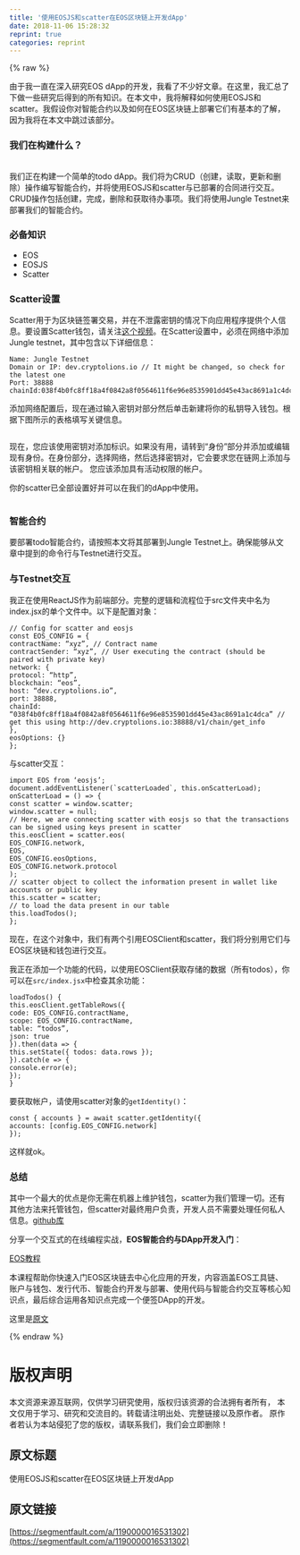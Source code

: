```yaml
---
title: '使用EOSJS和scatter在EOS区块链上开发dApp' 
date: 2018-11-06 15:28:32
reprint: true
categories: reprint
---
```


{% raw %}
<p>&#x7531;&#x4E8E;&#x6211;&#x4E00;&#x76F4;&#x5728;&#x6DF1;&#x5165;&#x7814;&#x7A76;EOS dApp&#x7684;&#x5F00;&#x53D1;&#xFF0C;&#x6211;&#x770B;&#x4E86;&#x4E0D;&#x5C11;&#x597D;&#x6587;&#x7AE0;&#x3002;&#x5728;&#x8FD9;&#x91CC;&#xFF0C;&#x6211;&#x6C47;&#x603B;&#x4E86;&#x4E0B;&#x505A;&#x4E00;&#x4E9B;&#x7814;&#x7A76;&#x540E;&#x5F97;&#x5230;&#x7684;&#x6240;&#x6709;&#x77E5;&#x8BC6;&#x3002;&#x5728;&#x672C;&#x6587;&#x4E2D;&#xFF0C;&#x6211;&#x5C06;&#x89E3;&#x91CA;&#x5982;&#x4F55;&#x4F7F;&#x7528;EOSJS&#x548C;scatter&#x3002;&#x6211;&#x5047;&#x8BBE;&#x4F60;&#x5BF9;&#x667A;&#x80FD;&#x5408;&#x7EA6;&#x4EE5;&#x53CA;&#x5982;&#x4F55;&#x5728;EOS&#x533A;&#x5757;&#x94FE;&#x4E0A;&#x90E8;&#x7F72;&#x5B83;&#x4EEC;&#x6709;&#x57FA;&#x672C;&#x7684;&#x4E86;&#x89E3;&#xFF0C;&#x56E0;&#x4E3A;&#x6211;&#x5C06;&#x5728;&#x672C;&#x6587;&#x4E2D;&#x8DF3;&#x8FC7;&#x8BE5;&#x90E8;&#x5206;&#x3002;</p><h3 id="articleHeader0">&#x6211;&#x4EEC;&#x5728;&#x6784;&#x5EFA;&#x4EC0;&#x4E48;&#xFF1F;</h3><p>&#xA0;<br>&#x6211;&#x4EEC;&#x6B63;&#x5728;&#x6784;&#x5EFA;&#x4E00;&#x4E2A;&#x7B80;&#x5355;&#x7684;todo dApp&#x3002;&#x6211;&#x4EEC;&#x5C06;&#x4E3A;CRUD&#xFF08;&#x521B;&#x5EFA;&#xFF0C;&#x8BFB;&#x53D6;&#xFF0C;&#x66F4;&#x65B0;&#x548C;&#x5220;&#x9664;&#xFF09;&#x64CD;&#x4F5C;&#x7F16;&#x5199;&#x667A;&#x80FD;&#x5408;&#x7EA6;&#xFF0C;&#x5E76;&#x5C06;&#x4F7F;&#x7528;EOSJS&#x548C;scatter&#x4E0E;&#x5DF2;&#x90E8;&#x7F72;&#x7684;&#x5408;&#x540C;&#x8FDB;&#x884C;&#x4EA4;&#x4E92;&#x3002;CRUD&#x64CD;&#x4F5C;&#x5305;&#x62EC;&#x521B;&#x5EFA;&#xFF0C;&#x5B8C;&#x6210;&#xFF0C;&#x5220;&#x9664;&#x548C;&#x83B7;&#x53D6;&#x5F85;&#x529E;&#x4E8B;&#x9879;&#x3002;&#x6211;&#x4EEC;&#x5C06;&#x4F7F;&#x7528;Jungle Testnet&#x6765;&#x90E8;&#x7F72;&#x6211;&#x4EEC;&#x7684;&#x667A;&#x80FD;&#x5408;&#x7EA6;&#x3002;</p><h3 id="articleHeader1">&#x5FC5;&#x5907;&#x77E5;&#x8BC6;</h3><ul><li>EOS</li><li>EOSJS</li><li>Scatter</li></ul><h3 id="articleHeader2">Scatter&#x8BBE;&#x7F6E;</h3><p>Scatter&#x7528;&#x4E8E;&#x4E3A;&#x533A;&#x5757;&#x94FE;&#x7B7E;&#x7F72;&#x4EA4;&#x6613;&#xFF0C;&#x5E76;&#x5728;&#x4E0D;&#x6CC4;&#x9732;&#x5BC6;&#x94A5;&#x7684;&#x60C5;&#x51B5;&#x4E0B;&#x5411;&#x5E94;&#x7528;&#x7A0B;&#x5E8F;&#x63D0;&#x4F9B;&#x4E2A;&#x4EBA;&#x4FE1;&#x606F;&#x3002;&#x8981;&#x8BBE;&#x7F6E;Scatter&#x94B1;&#x5305;&#xFF0C;&#x8BF7;&#x5173;&#x6CE8;<a href="https://www.youtube.com/watch?v=QcbCf5mm_Ek" rel="nofollow noreferrer" target="_blank">&#x8FD9;&#x4E2A;&#x89C6;&#x9891;</a>&#x3002;&#x5728;Scatter&#x8BBE;&#x7F6E;&#x4E2D;&#xFF0C;&#x5FC5;&#x987B;&#x5728;&#x7F51;&#x7EDC;&#x4E2D;&#x6DFB;&#x52A0;Jungle testnet&#xFF0C;&#x5176;&#x4E2D;&#x5305;&#x542B;&#x4EE5;&#x4E0B;&#x8BE6;&#x7EC6;&#x4FE1;&#x606F;&#xFF1A;</p><div class="widget-codetool" style="display:none"><div class="widget-codetool--inner"><span class="selectCode code-tool" data-toggle="tooltip" data-placement="top" title="" data-original-title="&#x5168;&#x9009;"></span> <span type="button" class="copyCode code-tool" data-toggle="tooltip" data-placement="top" data-clipboard-text="Name: Jungle Testnet
Domain or IP: dev.cryptolions.io // It might be changed, so check for the latest one
Port: 38888
chainId:038f4b0fc8ff18a4f0842a8f0564611f6e96e8535901dd45e43ac8691a1c4dca" title="" data-original-title="&#x590D;&#x5236;"></span> <span type="button" class="saveToNote code-tool" data-toggle="tooltip" data-placement="top" title="" data-original-title="&#x653E;&#x8FDB;&#x7B14;&#x8BB0;"></span></div></div><pre class="hljs smali"><code>Name: Jungle Testnet
Domain<span class="hljs-built_in"> or </span>IP: dev.cryptolions.io // It might be changed, so<span class="hljs-built_in"> check </span>for the latest one
Port: 38888
chainId:038f4b0fc8ff18a4f0842a8f0564611f6e96e8535901dd45e43ac8691a1c4dca</code></pre><p>&#x6DFB;&#x52A0;&#x7F51;&#x7EDC;&#x914D;&#x7F6E;&#x540E;&#xFF0C;&#x73B0;&#x5728;&#x901A;&#x8FC7;&#x8F93;&#x5165;&#x5BC6;&#x94A5;&#x5BF9;&#x90E8;&#x5206;&#x7136;&#x540E;&#x5355;&#x51FB;&#x65B0;&#x5EFA;&#x5C06;&#x4F60;&#x7684;&#x79C1;&#x94A5;&#x5BFC;&#x5165;&#x94B1;&#x5305;&#x3002;&#x6839;&#x636E;&#x4E0B;&#x56FE;&#x6240;&#x793A;&#x7684;&#x8868;&#x683C;&#x586B;&#x5199;&#x5173;&#x952E;&#x4FE1;&#x606F;&#x3002;</p><p><span class="img-wrap"><img data-src="/EOS-dapp-eosjs-scatter/dapp.png" src="https://static.alili.tech/EOS-dapp-eosjs-scatter/dapp.png" alt="" title="" style="cursor:pointer"></span></p><p>&#x73B0;&#x5728;&#xFF0C;&#x60A8;&#x5E94;&#x8BE5;&#x4F7F;&#x7528;&#x5BC6;&#x94A5;&#x5BF9;&#x6DFB;&#x52A0;&#x6807;&#x8BC6;&#x3002;&#x5982;&#x679C;&#x6CA1;&#x6709;&#x7528;&#xFF0C;&#x8BF7;&#x8F6C;&#x5230;&#x201C;&#x8EAB;&#x4EFD;&#x201D;&#x90E8;&#x5206;&#x5E76;&#x6DFB;&#x52A0;&#x6216;&#x7F16;&#x8F91;&#x73B0;&#x6709;&#x8EAB;&#x4EFD;&#x3002;&#x5728;&#x8EAB;&#x4EFD;&#x90E8;&#x5206;&#xFF0C;&#x9009;&#x62E9;&#x7F51;&#x7EDC;&#xFF0C;&#x7136;&#x540E;&#x9009;&#x62E9;&#x5BC6;&#x94A5;&#x5BF9;&#xFF0C;&#x5B83;&#x4F1A;&#x8981;&#x6C42;&#x60A8;&#x5728;&#x94FE;&#x7F51;&#x4E0A;&#x6DFB;&#x52A0;&#x4E0E;&#x8BE5;&#x5BC6;&#x94A5;&#x76F8;&#x5173;&#x8054;&#x7684;&#x5E10;&#x6237;&#x3002; &#x60A8;&#x5E94;&#x8BE5;&#x6DFB;&#x52A0;&#x5177;&#x6709;&#x6D3B;&#x52A8;&#x6743;&#x9650;&#x7684;&#x5E10;&#x6237;&#x3002;</p><p>&#x4F60;&#x7684;scatter&#x5DF2;&#x5168;&#x90E8;&#x8BBE;&#x7F6E;&#x597D;&#x5E76;&#x53EF;&#x4EE5;&#x5728;&#x6211;&#x4EEC;&#x7684;dApp&#x4E2D;&#x4F7F;&#x7528;&#x3002;</p><p><span class="img-wrap"><img data-src="/EOS-dapp-eosjs-scatter/Scatter.png" src="https://static.alili.tech/EOS-dapp-eosjs-scatter/Scatter.png" alt="" title="" style="cursor:pointer"></span></p><h3 id="articleHeader3">&#x667A;&#x80FD;&#x5408;&#x7EA6;</h3><p>&#x8981;&#x90E8;&#x7F72;todo&#x667A;&#x80FD;&#x5408;&#x7EA6;&#xFF0C;&#x8BF7;&#x6309;&#x7167;&#x672C;&#x6587;&#x5C06;&#x5176;&#x90E8;&#x7F72;&#x5230;Jungle Testnet&#x4E0A;&#x3002;&#x786E;&#x4FDD;&#x80FD;&#x591F;&#x4ECE;&#x6587;&#x7AE0;&#x4E2D;&#x63D0;&#x5230;&#x7684;&#x547D;&#x4EE4;&#x884C;&#x4E0E;Testnet&#x8FDB;&#x884C;&#x4EA4;&#x4E92;&#x3002;</p><h3 id="articleHeader4">&#x4E0E;Testnet&#x4EA4;&#x4E92;</h3><p>&#x6211;&#x6B63;&#x5728;&#x4F7F;&#x7528;ReactJS&#x4F5C;&#x4E3A;&#x524D;&#x7AEF;&#x90E8;&#x5206;&#x3002;&#x5B8C;&#x6574;&#x7684;&#x903B;&#x8F91;&#x548C;&#x6D41;&#x7A0B;&#x4F4D;&#x4E8E;src&#x6587;&#x4EF6;&#x5939;&#x4E2D;&#x540D;&#x4E3A;index.jsx&#x7684;&#x5355;&#x4E2A;&#x6587;&#x4EF6;&#x4E2D;&#x3002;&#x4EE5;&#x4E0B;&#x662F;&#x914D;&#x7F6E;&#x5BF9;&#x8C61;&#xFF1A;</p><div class="widget-codetool" style="display:none"><div class="widget-codetool--inner"><span class="selectCode code-tool" data-toggle="tooltip" data-placement="top" title="" data-original-title="&#x5168;&#x9009;"></span> <span type="button" class="copyCode code-tool" data-toggle="tooltip" data-placement="top" data-clipboard-text="// Config for scatter and eosjs
const EOS_CONFIG = {
contractName: &#x201C;xyz&#x201D;, // Contract name
contractSender: &#x201C;xyz&#x201D;, // User executing the contract (should be paired with private key)
network: {
protocol: &#x201C;http&#x201D;,
blockchain: &#x201C;eos&#x201D;,
host: &#x201C;dev.cryptolions.io&#x201D;,
port: 38888,
chainId: &#x201C;038f4b0fc8ff18a4f0842a8f0564611f6e96e8535901dd45e43ac8691a1c4dca&#x201D; // get this using http://dev.cryptolions.io:38888/v1/chain/get_info
},
eosOptions: {}
};" title="" data-original-title="&#x590D;&#x5236;"></span> <span type="button" class="saveToNote code-tool" data-toggle="tooltip" data-placement="top" title="" data-original-title="&#x653E;&#x8FDB;&#x7B14;&#x8BB0;"></span></div></div><pre class="hljs dts"><code><span class="hljs-comment">// Config for scatter and eosjs</span>
const EOS_CONFIG = {
<span class="hljs-symbol">contractName:</span> &#x201C;xyz&#x201D;, <span class="hljs-comment">// Contract name</span>
<span class="hljs-symbol">contractSender:</span> &#x201C;xyz&#x201D;, <span class="hljs-comment">// User executing the contract (should be paired with private key)</span>
<span class="hljs-symbol">network:</span> {
<span class="hljs-symbol">protocol:</span> &#x201C;http&#x201D;,
<span class="hljs-symbol">blockchain:</span> &#x201C;eos&#x201D;,
<span class="hljs-symbol">host:</span> &#x201C;dev.cryptolions.io&#x201D;,
<span class="hljs-symbol">port:</span> <span class="hljs-number">38888</span>,
<span class="hljs-symbol">chainId:</span> &#x201C;<span class="hljs-number">038f</span>4b0fc8ff18a4f0842a8f0564611f6e96e8535901dd45e43ac8691a1c4dca&#x201D; <span class="hljs-comment">// get this using http://dev.cryptolions.io:38888/v1/chain/get_info</span>
},
<span class="hljs-symbol">eosOptions:</span> {}
};</code></pre><p>&#x4E0E;scatter&#x4EA4;&#x4E92;&#xFF1A;</p><div class="widget-codetool" style="display:none"><div class="widget-codetool--inner"><span class="selectCode code-tool" data-toggle="tooltip" data-placement="top" title="" data-original-title="&#x5168;&#x9009;"></span> <span type="button" class="copyCode code-tool" data-toggle="tooltip" data-placement="top" data-clipboard-text="import EOS from &#x2018;eosjs&#x2019;;
document.addEventListener(`scatterLoaded`, this.onScatterLoad);
onScatterLoad = () =&gt; {
const scatter = window.scatter;
window.scatter = null;
// Here, we are connecting scatter with eosjs so that the transactions can be signed using keys present in scatter
this.eosClient = scatter.eos(
EOS_CONFIG.network,
EOS,
EOS_CONFIG.eosOptions,
EOS_CONFIG.network.protocol
);
// scatter object to collect the information present in wallet like accounts or public key
this.scatter = scatter;
// to load the data present in our table
this.loadTodos();
};" title="" data-original-title="&#x590D;&#x5236;"></span> <span type="button" class="saveToNote code-tool" data-toggle="tooltip" data-placement="top" title="" data-original-title="&#x653E;&#x8FDB;&#x7B14;&#x8BB0;"></span></div></div><pre class="hljs javascript"><code><span class="hljs-keyword">import</span> EOS <span class="hljs-keyword">from</span> &#x2018;eosjs&#x2019;;
<span class="hljs-built_in">document</span>.addEventListener(<span class="hljs-string">`scatterLoaded`</span>, <span class="hljs-keyword">this</span>.onScatterLoad);
onScatterLoad = <span class="hljs-function"><span class="hljs-params">()</span> =&gt;</span> {
<span class="hljs-keyword">const</span> scatter = <span class="hljs-built_in">window</span>.scatter;
<span class="hljs-built_in">window</span>.scatter = <span class="hljs-literal">null</span>;
<span class="hljs-comment">// Here, we are connecting scatter with eosjs so that the transactions can be signed using keys present in scatter</span>
<span class="hljs-keyword">this</span>.eosClient = scatter.eos(
EOS_CONFIG.network,
EOS,
EOS_CONFIG.eosOptions,
EOS_CONFIG.network.protocol
);
<span class="hljs-comment">// scatter object to collect the information present in wallet like accounts or public key</span>
<span class="hljs-keyword">this</span>.scatter = scatter;
<span class="hljs-comment">// to load the data present in our table</span>
<span class="hljs-keyword">this</span>.loadTodos();
};</code></pre><p>&#x73B0;&#x5728;&#xFF0C;&#x5728;&#x8FD9;&#x4E2A;&#x5BF9;&#x8C61;&#x4E2D;&#xFF0C;&#x6211;&#x4EEC;&#x6709;&#x4E24;&#x4E2A;&#x5F15;&#x7528;EOSClient&#x548C;scatter&#xFF0C;&#x6211;&#x4EEC;&#x5C06;&#x5206;&#x522B;&#x7528;&#x5B83;&#x4EEC;&#x4E0E;EOS&#x533A;&#x5757;&#x94FE;&#x548C;&#x94B1;&#x5305;&#x8FDB;&#x884C;&#x4EA4;&#x4E92;&#x3002;</p><p>&#x6211;&#x6B63;&#x5728;&#x6DFB;&#x52A0;&#x4E00;&#x4E2A;&#x529F;&#x80FD;&#x7684;&#x4EE3;&#x7801;&#xFF0C;&#x4EE5;&#x4F7F;&#x7528;EOSClient&#x83B7;&#x53D6;&#x5B58;&#x50A8;&#x7684;&#x6570;&#x636E;&#xFF08;&#x6240;&#x6709;todos&#xFF09;&#xFF0C;&#x4F60;&#x53EF;&#x4EE5;&#x5728;<code>src/index.jsx</code>&#x4E2D;&#x68C0;&#x67E5;&#x5176;&#x4F59;&#x529F;&#x80FD;&#xFF1A;</p><div class="widget-codetool" style="display:none"><div class="widget-codetool--inner"><span class="selectCode code-tool" data-toggle="tooltip" data-placement="top" title="" data-original-title="&#x5168;&#x9009;"></span> <span type="button" class="copyCode code-tool" data-toggle="tooltip" data-placement="top" data-clipboard-text="loadTodos() {
this.eosClient.getTableRows({
code: EOS_CONFIG.contractName,
scope: EOS_CONFIG.contractName,
table: &#x201C;todos&#x201D;,
json: true
}).then(data =&gt; {
this.setState({ todos: data.rows });
}).catch(e =&gt; {
console.error(e);
});
}" title="" data-original-title="&#x590D;&#x5236;"></span> <span type="button" class="saveToNote code-tool" data-toggle="tooltip" data-placement="top" title="" data-original-title="&#x653E;&#x8FDB;&#x7B14;&#x8BB0;"></span></div></div><pre class="hljs groovy"><code>loadTodos() {
<span class="hljs-keyword">this</span>.eosClient.getTableRows({
<span class="hljs-string">code:</span> EOS_CONFIG.contractName,
<span class="hljs-string">scope:</span> EOS_CONFIG.contractName,
<span class="hljs-string">table:</span> &#x201C;todos&#x201D;,
<span class="hljs-string">json:</span> <span class="hljs-literal">true</span>
}).then(data =&gt; {
<span class="hljs-keyword">this</span>.setState({ <span class="hljs-string">todos:</span> data.rows });
}).<span class="hljs-keyword">catch</span>(e =&gt; {
console.error(e);
});
}</code></pre><p>&#x8981;&#x83B7;&#x53D6;&#x5E10;&#x6237;&#xFF0C;&#x8BF7;&#x4F7F;&#x7528;scatter&#x5BF9;&#x8C61;&#x7684;<code>getIdentity()</code>&#xFF1A;</p><div class="widget-codetool" style="display:none"><div class="widget-codetool--inner"><span class="selectCode code-tool" data-toggle="tooltip" data-placement="top" title="" data-original-title="&#x5168;&#x9009;"></span> <span type="button" class="copyCode code-tool" data-toggle="tooltip" data-placement="top" data-clipboard-text="const { accounts } = await scatter.getIdentity({
accounts: [config.EOS_CONFIG.network]
});" title="" data-original-title="&#x590D;&#x5236;"></span> <span type="button" class="saveToNote code-tool" data-toggle="tooltip" data-placement="top" title="" data-original-title="&#x653E;&#x8FDB;&#x7B14;&#x8BB0;"></span></div></div><pre class="hljs mipsasm"><code>const { accounts } = await <span class="hljs-keyword">scatter.getIdentity({
</span><span class="hljs-symbol">accounts:</span> [<span class="hljs-built_in">config</span>.EOS_CONFIG.network]
})<span class="hljs-comment">;</span></code></pre><p>&#x8FD9;&#x6837;&#x5C31;ok&#x3002;</p><h3 id="articleHeader5">&#x603B;&#x7ED3;</h3><p>&#x5176;&#x4E2D;&#x4E00;&#x4E2A;&#x6700;&#x5927;&#x7684;&#x4F18;&#x70B9;&#x662F;&#x4F60;&#x65E0;&#x9700;&#x5728;&#x673A;&#x5668;&#x4E0A;&#x7EF4;&#x62A4;&#x94B1;&#x5305;&#xFF0C;scatter&#x4E3A;&#x6211;&#x4EEC;&#x7BA1;&#x7406;&#x4E00;&#x5207;&#x3002;&#x8FD8;&#x6709;&#x5176;&#x4ED6;&#x65B9;&#x6CD5;&#x6765;&#x6258;&#x7BA1;&#x94B1;&#x5305;&#xFF0C;&#x4F46;scatter&#x5BF9;&#x6700;&#x7EC8;&#x7528;&#x6237;&#x8D1F;&#x8D23;&#xFF0C;&#x5F00;&#x53D1;&#x4EBA;&#x5458;&#x4E0D;&#x9700;&#x8981;&#x5904;&#x7406;&#x4EFB;&#x4F55;&#x79C1;&#x4EBA;&#x4FE1;&#x606F;&#x3002;<a href="https://github.com/eosasia/eos-todo" rel="nofollow noreferrer" target="_blank">github&#x5E93;</a></p><p>&#x5206;&#x4EAB;&#x4E00;&#x4E2A;&#x4EA4;&#x4E92;&#x5F0F;&#x7684;&#x5728;&#x7EBF;&#x7F16;&#x7A0B;&#x5B9E;&#x6218;&#xFF0C;<strong>EOS&#x667A;&#x80FD;&#x5408;&#x7EA6;&#x4E0E;DApp&#x5F00;&#x53D1;&#x5165;&#x95E8;</strong>&#xFF1A;</p><p><a href="http://xc.hubwiz.com/course/5b52c0a2c02e6b6a59171ded?affid=927sf" rel="nofollow noreferrer" target="_blank">EOS&#x6559;&#x7A0B;</a></p><p>&#x672C;&#x8BFE;&#x7A0B;&#x5E2E;&#x52A9;&#x4F60;&#x5FEB;&#x901F;&#x5165;&#x95E8;EOS&#x533A;&#x5757;&#x94FE;&#x53BB;&#x4E2D;&#x5FC3;&#x5316;&#x5E94;&#x7528;&#x7684;&#x5F00;&#x53D1;&#xFF0C;&#x5185;&#x5BB9;&#x6DB5;&#x76D6;EOS&#x5DE5;&#x5177;&#x94FE;&#x3001;&#x8D26;&#x6237;&#x4E0E;&#x94B1;&#x5305;&#x3001;&#x53D1;&#x884C;&#x4EE3;&#x5E01;&#x3001;&#x667A;&#x80FD;&#x5408;&#x7EA6;&#x5F00;&#x53D1;&#x4E0E;&#x90E8;&#x7F72;&#x3001;&#x4F7F;&#x7528;&#x4EE3;&#x7801;&#x4E0E;&#x667A;&#x80FD;&#x5408;&#x7EA6;&#x4EA4;&#x4E92;&#x7B49;&#x6838;&#x5FC3;&#x77E5;&#x8BC6;&#x70B9;&#xFF0C;&#x6700;&#x540E;&#x7EFC;&#x5408;&#x8FD0;&#x7528;&#x5404;&#x77E5;&#x8BC6;&#x70B9;&#x5B8C;&#x6210;&#x4E00;&#x4E2A;&#x4FBF;&#x7B7E;DApp&#x7684;&#x5F00;&#x53D1;&#x3002;</p><p>&#x8FD9;&#x91CC;&#x662F;<a href="http://blog.hubwiz.com/2018/09/26/EOS-dapp-eosjs-scatter/" rel="nofollow noreferrer" target="_blank">&#x539F;&#x6587;</a></p>
{% endraw %}

# 版权声明
本文资源来源互联网，仅供学习研究使用，版权归该资源的合法拥有者所有，
本文仅用于学习、研究和交流目的。转载请注明出处、完整链接以及原作者。
原作者若认为本站侵犯了您的版权，请联系我们，我们会立即删除！

## 原文标题
使用EOSJS和scatter在EOS区块链上开发dApp

## 原文链接
[https://segmentfault.com/a/1190000016531302](https://segmentfault.com/a/1190000016531302)

